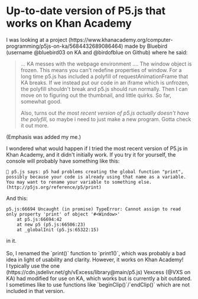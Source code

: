 <h1>Up-to-date version of P5.js that works on Khan Academy</h1>
<!-- Oh dear, I'm not so good at this markdown thing. -->
<p>I was looking at a project (https://www.khanacademy.org/computer-programming/p5js-on-ka/5684432689086464) made by Bluebird (username @bluebird03 on KA and @birdofblue on Github) where he said: </p>

> ... KA messes with the webpage environment .... The window object is frozen. This means you can't redefine properties of window. For a long time p5.js has included a polyfill of requestAnimationFrame that KA breaks. If we instead put our code in an iframe which is unfrozen, the polyfill shouldn't break and p5.js should run normally. Then I can move on to figuring out the thumbnail, and little quirks.
> So far, somewhat good.
>
> Also, turns out *the most recent version of p5.js actually doesn't have the polyfill*, so maybe i need to just make a new program. Gotta check it out more.

<p>(Emphasis was added my me.)</p>

<p>I wondered what would happen if I tried the most recent version of P5.js in Khan Academy, and it didn't initially work. If you try it for yourself, the console will probably have something like this:</p>

```
🌸 p5.js says: p5 had problems creating the global function "print", possibly because your code is already using that name as a variable. You may want to rename your variable to something else. (http://p5js.org/reference/p5/print)
```
<p>And this:</p>

```
p5.js:66694 Uncaught (in promise) TypeError: Cannot assign to read only property 'print' of object '#<Window>'
    at p5.js:66694:42
    at new p5 (p5.js:66506:23)
    at _globalInit (p5.js:65322:15)
```

<p>in it.<br><br>
So, I renamed the `print()` function to `print1()`, which was probably a bad idea in light of usability and clarity.
However, it works on Khan Academy!<br>
I typically use the one (https://cdn.jsdelivr.net/gh/vExcess/library@main/p5.js) Vexcess (@VXS on KA) had modified for use on KA, which works but is currently a bit outdated.<br>
I sometimes like to use functions like `beginClip()`/`endClip()` which are not included in that version.
</p>

